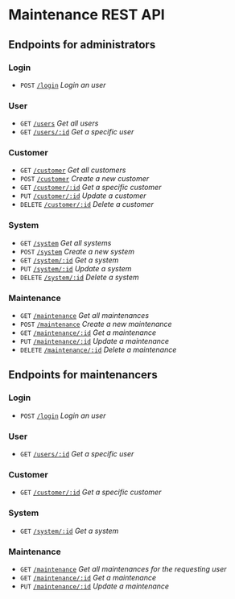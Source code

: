 # Maintenance REST API

## Endpoints for administrators

### Login
* `POST` [`/login`](./login/post.md) _Login an user_

### User
* `GET` [`/users`](./users/get.md) _Get all users_
* `GET` [`/users/:id`](./users/id/get.md) _Get a specific user_

### Customer
* `GET` [`/customer`](./customer/get.md) _Get all customers_
* `POST` [`/customer`](./customer/post.md) _Create a new customer_
* `GET` [`/customer/:id`](./customer/id/get.md) _Get a specific customer_
* `PUT` [`/customer/:id`](./customer/id/post.md) _Update a customer_
* `DELETE` [`/customer/:id`](./customer/id/delete.md) _Delete a customer_

### System
* `GET` [`/system`](./system/get.md) _Get all systems_
* `POST` [`/system`](./system/post.md) _Create a new system_
* `GET` [`/system/:id`](./system/id/get.md) _Get a system_
* `PUT` [`/system/:id`](./system/id/put.md) _Update a system_
* `DELETE` [`/system/:id`](./system/id/delete.md) _Delete a system_

### Maintenance
* `GET` [`/maintenance`](./maintenance/get.md) _Get all maintenances_
* `POST` [`/maintenance`](./maintenance/post.md) _Create a new maintenance_
* `GET` [`/maintenance/:id`](./maintenance/id/get.md) _Get a maintenance_
* `PUT` [`/maintenance/:id`](./maintenance/id/put.md) _Update a maintenance_
* `DELETE` [`/maintenance/:id`](./maintenance/id/delete.md) _Delete a maintenance_

## Endpoints for maintenancers
### Login
* `POST` [`/login`](./login/post.md) _Login an user_

### User
* `GET` [`/users/:id`](./users/id/get.md) _Get a specific user_

### Customer
* `GET` [`/customer/:id`](./customer/id/get.md) _Get a specific customer_

### System
* `GET` [`/system/:id`](./system/id/get.md) _Get a system_

### Maintenance
* `GET` [`/maintenance`](./maintenance/get.md) _Get all maintenances for the requesting user_
* `GET` [`/maintenance/:id`](./maintenance/id/get.md) _Get a maintenance_
* `PUT` [`/maintenance/:id`](./maintenance/id/put.md) _Update a maintenance_
